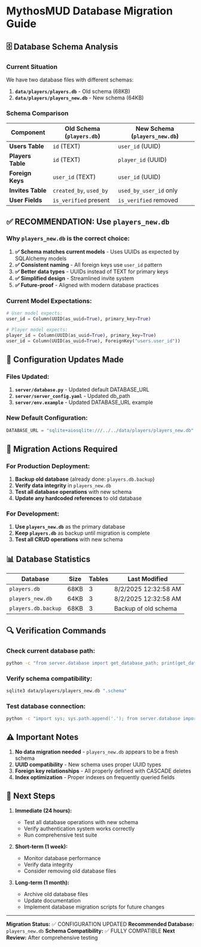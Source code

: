 # MythosMUD Database Migration Guide

## 🗄️ Database Schema Analysis

### Current Situation
We have two database files with different schemas:

1. **`data/players/players.db`** - Old schema (68KB)
2. **`data/players/players_new.db`** - New schema (64KB)

### Schema Comparison

| Component | Old Schema (`players.db`) | New Schema (`players_new.db`) |
|-----------|---------------------------|-------------------------------|
| **Users Table** | `id` (TEXT) | `user_id` (UUID) |
| **Players Table** | `id` (TEXT) | `player_id` (UUID) |
| **Foreign Keys** | `user_id` (TEXT) | `user_id` (UUID) |
| **Invites Table** | `created_by`, `used_by` | `used_by_user_id` only |
| **User Fields** | `is_verified` present | `is_verified` removed |

## ✅ **RECOMMENDATION: Use `players_new.db`**

### Why `players_new.db` is the correct choice:

1. **✅ Schema matches current models** - Uses UUIDs as expected by SQLAlchemy models
2. **✅ Consistent naming** - All foreign keys use `user_id` pattern
3. **✅ Better data types** - UUIDs instead of TEXT for primary keys
4. **✅ Simplified design** - Streamlined invite system
5. **✅ Future-proof** - Aligned with modern database practices

### Current Model Expectations:
```python
# User model expects:
user_id = Column(UUID(as_uuid=True), primary_key=True)

# Player model expects:
player_id = Column(UUID(as_uuid=True), primary_key=True)
user_id = Column(UUID(as_uuid=True), ForeignKey("users.user_id"))
```

## 🔧 **Configuration Updates Made**

### Files Updated:
1. **`server/database.py`** - Updated default DATABASE_URL
2. **`server/server_config.yaml`** - Updated db_path
3. **`server/env.example`** - Updated DATABASE_URL example

### New Default Configuration:
```python
DATABASE_URL = "sqlite+aiosqlite:///../../data/players/players_new.db"
```

## 🚨 **Migration Actions Required**

### For Production Deployment:
1. **Backup old database** (already done: `players.db.backup`)
2. **Verify data integrity** in `players_new.db`
3. **Test all database operations** with new schema
4. **Update any hardcoded references** to old database

### For Development:
1. **Use `players_new.db`** as the primary database
2. **Keep `players.db`** as backup until migration is complete
3. **Test all CRUD operations** with new schema

## 📊 **Database Statistics**

| Database | Size | Tables | Last Modified |
|----------|------|--------|---------------|
| `players.db` | 68KB | 3 | 8/2/2025 12:32:58 AM |
| `players_new.db` | 64KB | 3 | 8/2/2025 12:32:58 AM |
| `players.db.backup` | 68KB | 3 | Backup of old schema |

## 🔍 **Verification Commands**

### Check current database path:
```bash
python -c "from server.database import get_database_path; print(get_database_path())"
```

### Verify schema compatibility:
```bash
sqlite3 data/players/players_new.db ".schema"
```

### Test database connection:
```bash
python -c "import sys; sys.path.append('.'); from server.database import engine; print('Database connection successful')"
```

## ⚠️ **Important Notes**

1. **No data migration needed** - `players_new.db` appears to be a fresh schema
2. **UUID compatibility** - New schema uses proper UUID types
3. **Foreign key relationships** - All properly defined with CASCADE deletes
4. **Index optimization** - Proper indexes on frequently queried fields

## 🎯 **Next Steps**

1. **Immediate (24 hours):**
   - Test all database operations with new schema
   - Verify authentication system works correctly
   - Run comprehensive test suite

2. **Short-term (1 week):**
   - Monitor database performance
   - Verify data integrity
   - Consider removing old database files

3. **Long-term (1 month):**
   - Archive old database files
   - Update documentation
   - Implement database migration scripts for future changes

---

**Migration Status:** ✅ CONFIGURATION UPDATED
**Recommended Database:** `players_new.db`
**Schema Compatibility:** ✅ FULLY COMPATIBLE
**Next Review:** After comprehensive testing
